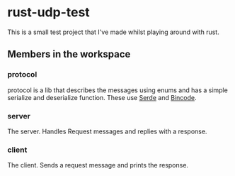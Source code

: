 # rust-udp-test
This is a small test project that I've made whilst playing around with rust.


## Members in the workspace
### protocol
protocol is a lib that describes the messages using enums and has a simple serialize and deserialize function.
These use [Serde](https://serde.rs/) and [Bincode](https://github.com/TyOverby/bincode).

### server
The server. Handles Request messages and replies with a response.

### client
The client. Sends a request message and prints the response.
